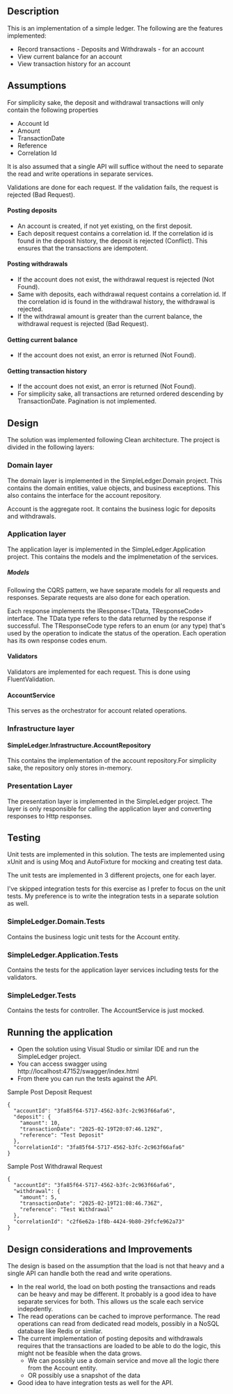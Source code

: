 ## Description

This is an implementation of a simple ledger. The following are the features implemented:
- Record transactions - Deposits and Withdrawals - for an account
- View current balance for an account
- View transaction history for an account

## Assumptions

For simplicity sake, the deposit and withdrawal transactions will only contain the following properties
- Account Id
- Amount
- TransactionDate
- Reference
- Correlation Id

It is also assumed that a single API will suffice without the need to separate the read and write operations in separate services.

Validations are done for each request. If the validation fails, the request is rejected (Bad Request).

#### Posting deposits
- An account is created, if not yet existing, on the first deposit.
- Each deposit request contains a correlation id. If the correlation id is found in the deposit history, the deposit is rejected (Conflict). This ensures that the transactions are idempotent.

#### Posting withdrawals
- If the account does not exist, the withdrawal request is rejected (Not Found).
- Same with deposits, each withdrawal request contains a correlation id. If the correlation id is found in the withdrawal history, the withdrawal is rejected. 
- If the withdrawal amount is greater than the current balance, the withdrawal request is rejected (Bad Request).

#### Getting current balance
- If the account does not exist, an error is returned (Not Found).

#### Getting transaction history
- If the account does not exist, an error is returned (Not Found).
- For simplicity sake, all transactions are returned ordered descending by TransactionDate. Pagination is not implemented.

## Design
The solution was implemented following Clean architecture. The project is divided in the following layers:

### Domain layer
The domain layer is implemented in the SimpleLedger.Domain project. This contains the domain entities, value objects, and business exceptions.
This also contains the interface for the account repository.

Account is the aggregate root. It contains the business logic for deposits and withdrawals.

### Application layer
The application layer is implemented in the SimpleLedger.Application project. This contains the models and the implmenetation of the services.

##### Models
Following the CQRS pattern, we have separate models for all requests and responses. Separate requests are also done for each operation.

Each response implements the IResponse<TData, TResponseCode> interface. The TData type refers to the data returned by the response if successful. 
The TResponseCode type refers to an enum (or any type) that's used by the operation to indicate the status of the operation. 
Each operation has its own response codes enum.

#### Validators
Validators are implemented for each request. This is done using FluentValidation.

#### AccountService
This serves as the orchestrator for account related operations.

### Infrastructure layer
#### SimpleLedger.Infrastructure.AccountRepository
This contains the implementation of the account repository.For simplicity sake, the repository only stores in-memory.

### Presentation Layer
The presentation layer is implemented in the SimpleLedger project. The layer is only responsible for calling the application layer and converting responses to Http responses.

## Testing
Unit tests are implemented in this solution. The tests are implemented using xUnit and is using Moq and AutoFixture for mocking and creating test data.

The unit tests are implemented in 3 different projects, one for each layer.

I've skipped integration tests for this exercise as I prefer to focus on the unit tests. My preference is to write the integration tests in a separate solution as well.

### SimpleLedger.Domain.Tests
Contains the business logic unit tests for the Account entity.
### SimpleLedger.Application.Tests
Contains the tests for the application layer services including tests for the validators.
### SimpleLedger.Tests
Contains the tests for controller. The AccountService is just mocked.

## Running the application
- Open the solution using Visual Studio or similar IDE and run the SimpleLedger project. 
- You can access swagger using http://localhost:47152/swagger/index.html
- From there you can run the tests against the API.

Sample Post Deposit Request
```
{
  "accountId": "3fa85f64-5717-4562-b3fc-2c963f66afa6",
  "deposit": {
    "amount": 10,
    "transactionDate": "2025-02-19T20:07:46.129Z",
    "reference": "Test Deposit"
  },
  "correlationId": "3fa85f64-5717-4562-b3fc-2c963f66afa6"
}
```

Sample Post Withdrawal Request
```
{
  "accountId": "3fa85f64-5717-4562-b3fc-2c963f66afa6",
  "withdrawal": {
    "amount": 5,
    "transactionDate": "2025-02-19T21:08:46.736Z",
    "reference": "Test Withdrawal"
  },
  "correlationId": "c2f6e62a-1f8b-4424-9b80-29fcfe962a73"
}
```

## Design considerations and Improvements
The design is based on the assumption that the load is not that heavy and a single API can handle both the read and write operations.

- In the real world, the load on both posting the transactions and reads can be heavy and may be different. It probably is a good idea to have separate services for both. This allows us the scale each service indepdently.
- The read operations can be cached to improve performance. The read operations can read from dedicated read models, possibly in a NoSQL database like Redis or similar.
- The current implementation of posting deposits and withdrawals requires that the transactions are loaded to be able to do the logic, this might not be feasible when the data grows.
    - We can possibly use a domain service and move all the logic there from the Account entity.
    - OR possibly use a snapshot of the data
- Good idea to have integration tests as well for the API.